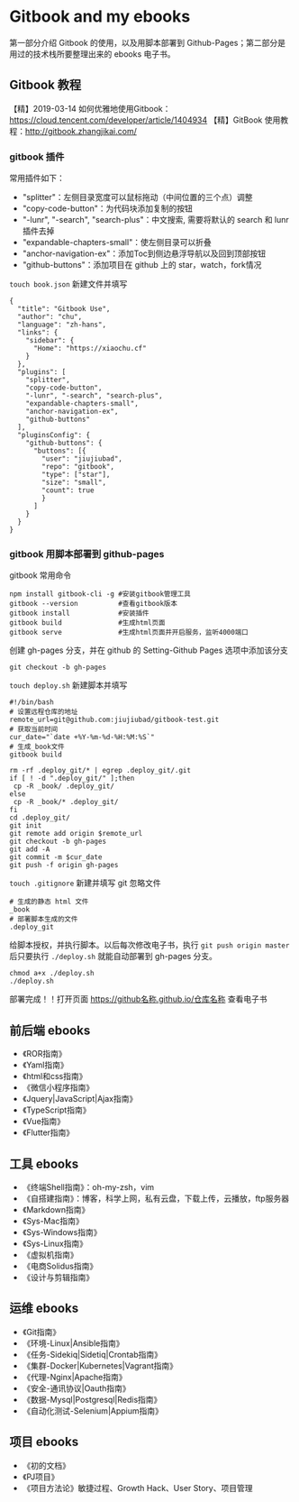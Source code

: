 # Gitbook and my ebooks
第一部分介绍 Gitbook 的使用，以及用脚本部署到 Github-Pages；第二部分是用过的技术栈所要整理出来的 ebooks 电子书。

## Gitbook 教程
【精】2019-03-14 如何优雅地使用Gitbook：<https://cloud.tencent.com/developer/article/1404934>
【精】GitBook 使用教程：<http://gitbook.zhangjikai.com/>

### gitbook 插件  
常用插件如下：  
* "splitter"：左侧目录宽度可以鼠标拖动（中间位置的三个点）调整
* "copy-code-button"：为代码块添加复制的按钮
* "-lunr", "-search", "search-plus"：中文搜索, 需要将默认的 search 和 lunr 插件去掉
* "expandable-chapters-small"：使左侧目录可以折叠
* "anchor-navigation-ex"：添加Toc到侧边悬浮导航以及回到顶部按钮
* "github-buttons"：添加项目在 github 上的 star，watch，fork情况

`touch book.json` 新建文件并填写
```
{
  "title": "Gitbook Use",
  "author": "chu",
  "language": "zh-hans",
  "links": {
    "sidebar": {
      "Home": "https://xiaochu.cf"
    }
  },
  "plugins": [
    "splitter",
    "copy-code-button",
    "-lunr", "-search", "search-plus",
    "expandable-chapters-small",
    "anchor-navigation-ex",
    "github-buttons"
  ],
  "pluginsConfig": {
    "github-buttons": {
      "buttons": [{
        "user": "jiujiubad",
        "repo": "gitbook",
        "type": ["star"],
        "size": "small",
        "count": true
        }
      ]
    }
  }
}
```
### gitbook 用脚本部署到 github-pages
gitbook 常用命令
```
npm install gitbook-cli -g #安装gitbook管理工具
gitbook --version          #查看gitbook版本
gitbook install            #安装插件
gitbook build              #生成html页面
gitbook serve              #生成html页面并开启服务，监听4000端口
```
创建 gh-pages 分支，并在 github 的 Setting-Github Pages 选项中添加该分支
```
git checkout -b gh-pages
```
`touch deploy.sh` 新建脚本并填写
```
#!/bin/bash
# 设置远程仓库的地址
remote_url=git@github.com:jiujiubad/gitbook-test.git
# 获取当前时间
cur_date="`date +%Y-%m-%d-%H:%M:%S`" 
# 生成_book文件
gitbook build

rm -rf .deploy_git/* | egrep .deploy_git/.git
if [ ! -d ".deploy_git/" ];then
 cp -R _book/ .deploy_git/
else
 cp -R _book/* .deploy_git/
fi
cd .deploy_git/
git init
git remote add origin $remote_url
git checkout -b gh-pages
git add -A
git commit -m $cur_date
git push -f origin gh-pages
```
`touch .gitignore` 新建并填写 git 忽略文件
```
# 生成的静态 html 文件
_book
# 部署脚本生成的文件
.deploy_git
```
给脚本授权，并执行脚本。以后每次修改电子书，执行 `git push origin master` 后只要执行 `./deploy.sh` 就能自动部署到 gh-pages 分支。
```
chmod a+x ./deploy.sh
./deploy.sh
```
部署完成！！打开页面 https://github名称.github.io/仓库名称 查看电子书

## 前后端 ebooks
* 《ROR指南》
* 《Yaml指南》
* 《html和css指南》
* 《微信小程序指南》
* 《Jquery|JavaScript|Ajax指南》
* 《TypeScript指南》
* 《Vue指南》
* 《Flutter指南》

## 工具 ebooks
* 《终端Shell指南》：oh-my-zsh，vim
* 《自搭建指南》：博客，科学上网，私有云盘，下载上传，云播放，ftp服务器
* 《Markdown指南》
* 《Sys-Mac指南》
* 《Sys-Windows指南》
* 《Sys-Linux指南》
* 《虚拟机指南》
* 《电商Solidus指南》
* 《设计与剪辑指南》

## 运维 ebooks
* 《Git指南》
* 《环境-Linux|Ansible指南》
* 《任务-Sidekiq|Sidetiq|Crontab指南》
* 《集群-Docker|Kubernetes|Vagrant指南》
* 《代理-Nginx|Apache指南》
* 《安全-通讯协议|Oauth指南》
* 《数据-Mysql|Postgresql|Redis指南》
* 《自动化测试-Selenium|Appium指南》

## 项目 ebooks
* 《初的文档》
* 《PJ项目》
* 《项目方法论》敏捷过程、Growth Hack、User Story、项目管理